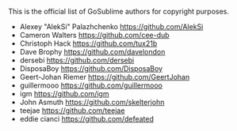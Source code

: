This is the official list of GoSublime authors for copyright purposes.

* Alexey "AlekSi" Palazhchenko https://github.com/AlekSi
* Cameron Walters https://github.com/cee-dub
* Christoph Hack https://github.com/tux21b
* Dave Brophy https://github.com/davelondon
* dersebi https://github.com/dersebi
* DisposaBoy https://github.com/DisposaBoy
* Geert-Johan Riemer https://github.com/GeertJohan
* guillermooo https://github.com/guillermooo
* igm https://github.com/igm
* John Asmuth https://github.com/skelterjohn
* teejae https://github.com/teejae
* eddie cianci https://github.com/defeated
